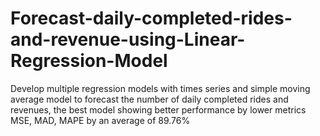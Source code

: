 # Forecast-daily-completed-rides-and-revenue-using-Linear-Regression-Model
Develop multiple regression models with times series and simple moving average model to forecast the number of daily completed rides and revenues, the best model showing better performance by lower metrics MSE, MAD, MAPE by an average of 89.76%
